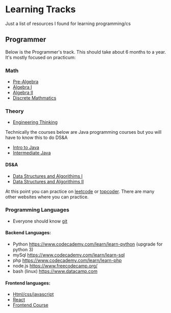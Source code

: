 # Learning Tracks
Just a list of resources I found for learning programming/cs

## Programmer
Below is the Programmer's track. This should take about 6 months to a year. It's mostly focused on practicum:

### Math
* [Pre-Algebra](www.khanacademy.com)
* [Algebra I](www.khanacademy.com)
* [Algebra II](www.khanacademy.com)
* [Discrete Mathmatics](https://www.youtube.com/watch?v=A3Ffwsnad0k&list=PLl-gb0E4MII28GykmtuBXNUNoej-vY5Rz)

### Theory
* [Engineering Thinking](https://www.edx.org/cs50)

Technically the courses below are Java programming courses but you will have to know this to do DS&A
* [Intro to Java](https://www.codecademy.com/learn/learn-java)
* [Intermediate Java](https://www.codecademy.com/learn/learn-intermediate-java)


#### DS&A
* [Data Structures and Algorithims I](https://www.coursera.org/learn/algorithms-part1)
* [Data Structures and Algorithims II](https://www.coursera.org/learn/algorithms-part2)
 
 

At this point you can practice on [leetcode](https://leetcode.com/) or [topcoder](https://www.topcoder.com). There are many other websites where you can practice.

### Programming Languages
* Everyone should know [git](https://git-scm.com/)

#### Backend Languages:
* Python https://www.codecademy.com/learn/learn-python (upgrade for python 3)
* mySql https://www.codecademy.com/learn/learn-sql
* php https://www.codecademy.com/learn/learn-php
* node.js https://www.freecodecamp.org/
* bash (linux) https://www.datacamp.com 

#### Frontend languages:
* [Html/css/javascript](https://www.codecademy.com)
* [React](https://www.codecademy.com/learn/react-101)
* [Frontend Course](https://www.freecodecamp.org/)

